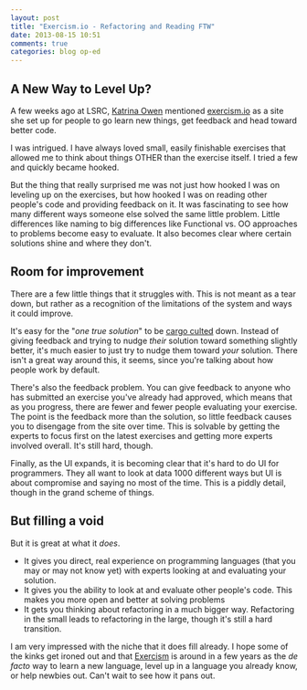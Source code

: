 ```yaml
---
layout: post
title: "Exercism.io - Refactoring and Reading FTW"
date: 2013-08-15 10:51
comments: true
categories: blog op-ed
---
```

## A New Way to Level Up? 

A few weeks ago at LSRC, [Katrina Owen](http://twitter.com/kytrinyx) mentioned
[exercism.io](http://exercism.io) as a site she set up for people to go learn
new things, get feedback and head toward better code.

I was intrigued.  I have always loved small, easily finishable exercises that
allowed me to think about things OTHER than the exercise itself.  I tried a few
and quickly became hooked.  

But the thing that really surprised me was not just how hooked I was on
leveling up on the exercises, but how hooked I was on reading other people's
code and providing feedback on it.  It was fascinating to see how many
different ways someone else solved the same little problem.  Little differences
like naming to big differences like Functional vs. OO approaches to problems
become easy to evaluate.  It also becomes clear where certain solutions shine
and where they don't.

## Room for improvement

There are a few little things that it struggles with.  This is not meant as a
tear down, but rather as a recognition of the limitations of the system and
ways it could improve.

It's easy for the "*one true solution*" to be [cargo
culted](http://en.wikipedia.org/wiki/Cargo_cult) down.  Instead of giving
feedback and trying to nudge *their* solution toward something slightly better,
it's much easier to just try to nudge them toward *your* solution.  There isn't
a great way around this, it seems, since you're talking about how people work
by default.  

There's also the feedback problem.  You can give feedback to anyone who has
submitted an exercise you've already had approved, which means that as you
progress, there are fewer and fewer people evaluating your exercise.  The point
is the feedback more than the solution, so little feedback causes you to
disengage from the site over time.  This is solvable by getting the experts to
focus first on the latest exercises and getting more experts involved overall.
It's still hard, though.

Finally, as the UI expands, it is becoming clear that it's hard to do UI for
programmers.  They all want to look at data 1000 different ways but UI is about
compromise and saying no most of the time.  This is a piddly detail, though in
the grand scheme of things.

## But filling a void

But it is great at what it *does*.  

* It gives you direct, real experience on programming languages (that you may
  or may not know yet)  with experts looking at and evaluating your solution.  
* It gives you the ability to look at and evaluate other people's code.  This
  makes you more open and better at solving problems
* It gets you thinking about refactoring in a much bigger way.  Refactoring in
  the small leads to refactoring in the large, though it's still a hard
  transition.

I am very impressed with the niche that it does fill already.  I hope some of
the kinks get ironed out and that [Exercism](http://exercism.io) is around in a
few years as the *de facto* way to learn a new language, level up in a language
you already know, or help newbies out.  Can't wait to see how it pans out.
